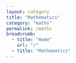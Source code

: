 ```yaml
---
layout: category
title: "Mathematics"
category: "maths"
permalink: /maths
breadcrumb:
  - title: "Home"
    url: "/"
  - title: "Mathematics"
---
```

